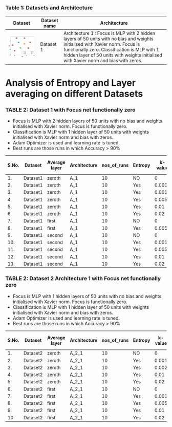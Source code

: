 ### Table 1: Datasets and Architecture
| Dataset | Dataset name | Architecture |
|---------|--------------|---------------|
|<img src= ./plots/dataset1.JPG width="300"> | Dataset 1 | Architecture 1 : Focus is MLP with 2 hidden layers of 50 units with no bias and weights initialised with Xavier norm. Focus is functionally zero. Classification is MLP with 1 hidden layer of 50 units with weights initialised with Xavier norm and bias with zeros. |

# Analysis of Entropy and Layer averaging on different Datasets

### TABLE 2: Dataset 1 with Focus net functionally zero
- Focus is MLP with 2 hidden layers of 50 units with no bias and weights initialised with Xavier norm. Focus is functionally zero.
- Classification is MLP with 1 hidden layer of 50 units with weights initialised with Xavier norm and bias with zeros.
- Adam Optimizer is used and learning rate is tuned.
- Best runs are those runs in which Accuracy > 90%

|S.No.| Dataset | Average layer | Architecture | nos_of_runs | Entropy | k-value | LR | avg Acc | avg FTPT | best runs | avg best Acc | avg best FTPT | 
|-----|----|---------------|--------------|-------------|---------|--------|--------|----------|-----------|--------------|---------------|-------------|
| 1.  |Dataset1 | zeroth  | A_1 | 10 | NO    | 0    | 0.001 | 98.16 | 74.72 | 10  | 98.16 | 74.72 |
| 2.  |Dataset1 | zeroth  | A_1 | 10 | Yes   | 0.0005| 0.001 | 95.60 | 70.56 | 9  | 98.45 | 74.02 |
| 3.  |Dataset1 | zeroth  | A_1 | 10 | Yes   | 0.001 | 0.001 | 91.93 | 66.31 | 9  | 98.14  | 73.43   |
| 4.  |Dataset1 | zeroth  | A_1 | 10 | Yes   | 0.005 | 0.001 | 92.48 | 65.95 | 9  | 98.75  | 73.03   |
| 5.  |Dataset1 | zeroth  | A_1 | 10 | Yes   | 0.01  | 0.001 | 92.44 | 69.83 | 9  | 98.63  | 77.35   |
| 6.  |Dataset1 | zeroth  | A_1 | 10 | Yes   | 0.02  | 0.001 | 56.07 | 25.28 | 3  | 99.43  | 78.67   |
| 7.  |Dataset1 | first   | A_1 | 10 | NO    | 0     | 0.001 | 99.64 | 78.51 | 10  | 99.64 | 78.51 |
| 8.  |Dataset1 | first   | A_1 | 10 | Yes   | 0.005 | 0.001 | 99.67 | 82.43 | 10  | 99.67 | 82.43 |
| 9.  |Dataset1 | second  | A_1 | 10 | NO    | 0    | 0.001 | 99.68 | 85.95 | 10  | 99.68 | 85.95 |
| 10.  |Dataset1 | second  | A_1 | 10 | Yes   | 0.001 | 0.001 | 97.71 | 86.63 | 10  | 97.71 | 86.63 |
| 11.  |Dataset1 | second  | A_1 | 10 | Yes   | 0.005 | 0.001 | 99.85  | 87.32 | 10  | 99.85  | 87.32 |
| 12.  |Dataset1 | second  | A_1 | 10 | Yes   | 0.01  | 0.001 | 99.92  | 88.13 | 10  | 99.92  | 88.13 |
| 13.  |Dataset1 | second  | A_1 | 10 | Yes   | 0.02  | 0.001 | 99.93  | 89.97 | 10  | 99.93  | 89.97 |

### TABLE 2: Dataset 2 Architecture 1 with Focus net functionally zero
- Focus is MLP with 1 hidden layers of 50 units with no bias and weights initialised with Xavier norm. Focus is functionally zero.
- Classification is MLP with 1 hidden layer of 50 units with weights initialised with Xavier norm and bias with zeros.
- Adam Optimizer is used and learning rate is tuned.
- Best runs are those runs in which Accuracy > 90%

|S.No.| Dataset | Average layer | Architecture | nos_of_runs | Entropy | k-value | LR | avg Acc | avg FTPT | best runs | avg best Acc | avg best FTPT | 
|-----|----|---------------|--------------|-------------|---------|--------|--------|----------|-----------|--------------|---------------|-------------|
| 1.  |Dataset2 | zeroth  | A_2_1 | 10 | NO    | 0    | 0.001 | 99.99 | 89.13 | 10  | 99.99 | 89.13 |
| 2.  |Dataset2 | zeroth  | A_2_1 | 10 | Yes   | 0.001| 0.001 | 99.99  | 89.15 | 10  | 99.99  | 89.15  |
| 3.  |Dataset2 | zeroth  | A_2_1 | 10 | Yes   | 0.002| 0.001 |  |  |  |   |    |
| 4.  |Dataset2 | zeroth  | A_2_1 | 10 | Yes   | 0.01 | 0.001 |  |  |  |   |    |
| 5.  |Dataset2 | zeroth  | A_2_1 | 10 | Yes   | 0.02 | 0.001 |  |  |  |   |    |
| 6.  |Dataset2 | first   | A_2_1 | 10 | NO    | 0    | 0.001 | 100 | 93.53 | 10  | 100 | 93.53 |
| 7.  |Dataset2 | first   | A_2_1 | 10 | Yes   | 0.001| 0.001 |  | |  | | |
| 8.  |Dataset2 | first   | A_2_1 | 10 | Yes   | 0.005| 0.001 |  | |  | | |
| 9.  |Dataset2 | first   | A_2_1 | 10 | Yes   | 0.01 | 0.001 |  | |  | | |
| 10. |Dataset2 | first   | A_2_1 | 10 | Yes   | 0.02 | 0.001 |  | |  | | |




























